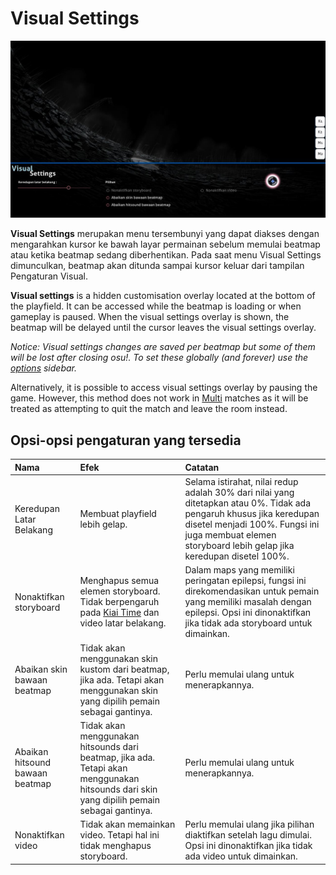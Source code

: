 # Visual Settings

![](img/visual-settings-ID.jpg "Tampilan menu Visual Settings")

**Visual Settings** merupakan menu tersembunyi yang dapat diakses dengan mengarahkan kursor ke bawah layar permainan sebelum memulai beatmap atau ketika beatmap sedang diberhentikan. Pada saat menu Visual Settings dimunculkan, beatmap akan ditunda sampai kursor keluar dari tampilan Pengaturan Visual.

**Visual settings** is a hidden customisation overlay located at the bottom of the playfield. It can be accessed while the beatmap is loading or when gameplay is paused. When the visual settings overlay is shown, the beatmap will be delayed until the cursor leaves the visual settings overlay.

*Notice: Visual settings changes are saved per beatmap but some of them will be lost after closing osu!. To set these globally (and forever) use the [options](/wiki/Options) sidebar.*

Alternatively, it is possible to access visual settings overlay by pausing the game. However, this method does not work in [Multi](/wiki/Multi) matches as it will be treated as attempting to quit the match and leave the room instead.

## Opsi-opsi pengaturan yang tersedia

| Nama | Efek | Catatan |
| :-- | :-- | :-- |
| Keredupan Latar Belakang | Membuat playfield lebih gelap. | Selama istirahat, nilai redup adalah 30% dari nilai yang ditetapkan atau 0%. Tidak ada pengaruh khusus jika keredupan disetel menjadi 100%. Fungsi ini juga membuat elemen storyboard lebih gelap jika keredupan disetel 100%. |
| Nonaktifkan storyboard | Menghapus semua elemen storyboard. Tidak berpengaruh pada [Kiai Time](/wiki/Kiai_time) dan video latar belakang. | Dalam maps yang memiliki peringatan epilepsi, fungsi ini direkomendasikan untuk pemain yang memiliki masalah dengan epilepsi. Opsi ini dinonaktifkan jika tidak ada storyboard untuk dimainkan. |
| Abaikan skin bawaan beatmap | Tidak akan menggunakan skin kustom dari beatmap, jika ada. Tetapi akan menggunakan skin yang dipilih pemain sebagai gantinya. | Perlu memulai ulang untuk menerapkannya. |
| Abaikan hitsound bawaan beatmap | Tidak akan menggunakan hitsounds dari beatmap, jika ada. Tetapi akan menggunakan hitsounds dari skin yang dipilih pemain sebagai gantinya. | Perlu memulai ulang untuk menerapkannya. |
| Nonaktifkan video | Tidak akan memainkan video. Tetapi hal ini tidak menghapus storyboard. | Perlu memulai ulang jika pilihan diaktifkan setelah lagu dimulai. Opsi ini dinonaktifkan jika tidak ada video untuk dimainkan. |

